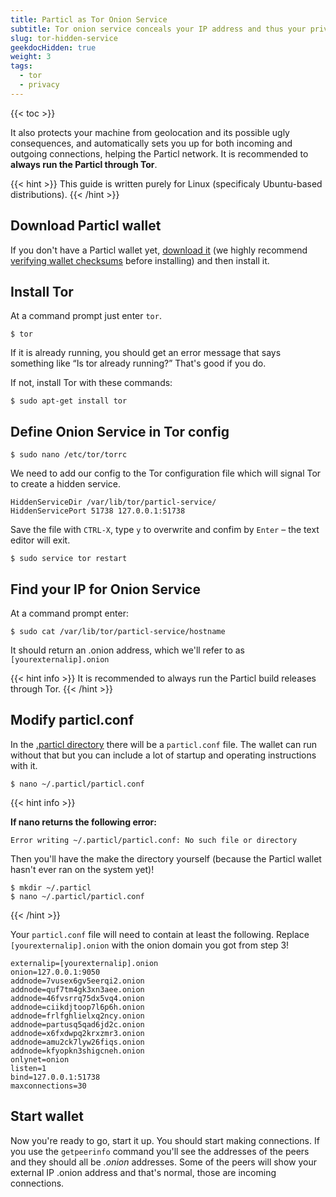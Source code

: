 ```yaml
---
title: Particl as Tor Onion Service
subtitle: Tor onion service conceals your IP address and thus your privacy 
slug: tor-hidden-service
geekdocHidden: true
weight: 3
tags:
  - tor
  - privacy
---
```


{{< toc >}}

It also protects your machine from geolocation and its possible ugly consequences, and automatically sets you up for both incoming and outgoing connections, helping the Particl network. It is recommended to **always run the Particl through Tor**.

{{< hint >}}
This guide is written purely for Linux (specificaly Ubuntu-based distributions).
{{< /hint >}}


## Download Particl wallet

If you don't have a Particl wallet yet, [download it](learn:wallets:) (we highly recommend [verifying wallet checksums](tutorial:verify-downloads) before installing) and then install it.


## Install Tor

At a command prompt just enter `tor`.

    $ tor

If it is already running, you should get an error message that says something like “Is tor already running?” That's good if you do.

If not, install Tor with these commands:

    $ sudo apt-get install tor


## Define Onion Service in Tor config

    $ sudo nano /etc/tor/torrc

We need to add our config to the Tor configuration file which will signal Tor to create a hidden service.

    HiddenServiceDir /var/lib/tor/particl-service/
    HiddenServicePort 51738 127.0.0.1:51738

Save the file with `CTRL-X`, type `y` to overwrite and confim by `Enter` – the text editor will exit.

    $ sudo service tor restart


## Find your IP for Onion Service

At a command prompt enter:

    $ sudo cat /var/lib/tor/particl-service/hostname

It should return an .onion address, which we'll refer to as `[yourexternalip].onion`

{{< hint info >}}
It is recommended to always run the Particl build releases through Tor.
{{< /hint >}}


## Modify particl.conf

In the [.particl directory](/tutorial/security/backup-restore-wallet/) there will be a `particl.conf` file. The wallet can run without that but you can include a lot of startup and operating instructions with it.

    $ nano ~/.particl/particl.conf

{{< hint info >}}

**If nano returns the following error:**

    Error writing ~/.particl/particl.conf: No such file or directory

Then you'll have the make the directory yourself (because the Particl wallet hasn't ever ran on the system yet)!

    $ mkdir ~/.particl
    $ nano ~/.particl/particl.conf

{{< /hint >}}

Your `particl.conf` file will need to contain at least the following. Replace `[yourexternalip].onion` with the onion domain you got from step 3!

```
externalip=[yourexternalip].onion
onion=127.0.0.1:9050
addnode=7vusex6gv5eerqi2.onion
addnode=quf7tm4gk3xn3aee.onion
addnode=46fvsrrq75dx5vq4.onion
addnode=ciikdjtoop7l6p6h.onion
addnode=frlfghlielxq2ncy.onion
addnode=partusq5qad6jd2c.onion
addnode=x6fxdwpq2krxzmr3.onion
addnode=amu2ck7lyw26fiqs.onion
addnode=kfyopkn3shigcneh.onion
onlynet=onion
listen=1
bind=127.0.0.1:51738
maxconnections=30
```

## Start wallet

Now you're ready to go, start it up. You should start making connections. If you use the `getpeerinfo` command you'll see the addresses of the peers and they should all be _.onion_ addresses. Some of the peers will show your external IP .onion address and that's normal, those are incoming connections.
